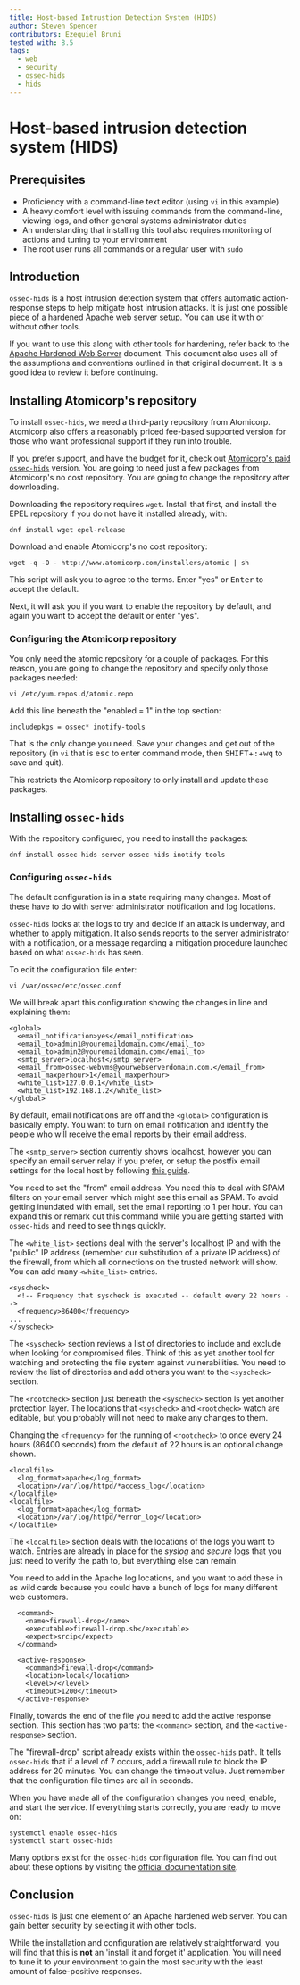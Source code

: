 ```yaml
---
title: Host-based Intrustion Detection System (HIDS)
author: Steven Spencer
contributors: Ezequiel Bruni
tested with: 8.5
tags:
  - web
  - security
  - ossec-hids
  - hids
---
```


# Host-based intrusion detection system (HIDS)

## Prerequisites

* Proficiency with a command-line text editor (using `vi` in this example)
* A heavy comfort level with issuing commands from the command-line, viewing logs, and other general systems administrator duties
* An understanding that installing this tool also requires monitoring of actions and tuning to your environment
* The root user runs all commands or a regular user with `sudo`

## Introduction

`ossec-hids` is a host intrusion detection system that offers automatic action-response steps to help mitigate host intrusion attacks. It is just one possible piece of a hardened Apache web server setup. You can use it with or without other tools.

If you want to use this along with other tools for hardening, refer back to the [Apache Hardened Web Server](index.md) document. This document also uses all of the assumptions and conventions outlined in that original document. It is a good idea to review it before continuing.

## Installing Atomicorp's repository

To install `ossec-hids`, we need a third-party repository from Atomicorp. Atomicorp also offers a reasonably priced fee-based supported version for those who want professional support if they run into trouble.

If you prefer support, and have the budget for it, check out [Atomicorp's paid `ossec-hids`](https://atomicorp.com/atomic-enterprise-ossec/) version. You are going to need just a few packages from Atomicorp's no cost repository. You are going to change the repository after downloading.

Downloading the repository requires `wget`. Install that first, and install the EPEL repository if you do not have it installed already, with:

```
dnf install wget epel-release
```

Download and enable Atomicorp's no cost repository:

```
wget -q -O - http://www.atomicorp.com/installers/atomic | sh
```

This script will ask you to agree to the terms. Enter "yes" or <kbd>Enter</kbd> to accept the default.

Next, it will ask you if you want to enable the repository by default, and again you want to accept the default or enter "yes".

### Configuring the Atomicorp repository

You only need the atomic repository for a couple of packages. For this reason, you are going to change the repository and specify only those packages needed:

```
vi /etc/yum.repos.d/atomic.repo
```

Add this line beneath the "enabled = 1" in the top section:

```
includepkgs = ossec* inotify-tools
```

That is the only change you need. Save your changes and get out of the repository (in `vi` that is <kbd>esc</kbd> to enter command mode, then <kbd>SHIFT</kbd>+<kbd>:</kbd>+<kbd>wq</kbd> to save and quit).

This restricts the Atomicorp repository to only install and update these packages.

## Installing `ossec-hids`

With the repository configured, you need to install the packages:

```
dnf install ossec-hids-server ossec-hids inotify-tools
```

### Configuring `ossec-hids`

The default configuration is in a state requiring many changes. Most of these have to do with server administrator notification and log locations.

`ossec-hids` looks at the logs to try and decide if an attack is underway, and whether to apply mitigation. It also sends reports to the server administrator with a notification, or a message regarding a mitigation procedure launched based on what `ossec-hids` has seen.

To edit the configuration file enter:

```
vi /var/ossec/etc/ossec.conf
```

We will break apart this configuration showing the changes in line and explaining them:

```
<global>
  <email_notification>yes</email_notification>  
  <email_to>admin1@youremaildomain.com</email_to>
  <email_to>admin2@youremaildomain.com</email_to>
  <smtp_server>localhost</smtp_server>
  <email_from>ossec-webvms@yourwebserverdomain.com.</email_from>
  <email_maxperhour>1</email_maxperhour>
  <white_list>127.0.0.1</white_list>
  <white_list>192.168.1.2</white_list>
</global>
```

By default, email notifications are off and the `<global>` configuration is basically empty. You want to turn on email notification and identify the people who will receive the email reports by their email address.

The `<smtp_server>` section currently shows localhost, however you can specify an email server relay if you prefer, or setup the postfix email settings for the local host by following [this guide](../../email/postfix_reporting.md).

You need to set the "from" email address. You need this to deal with SPAM filters on your email server which might see this email as SPAM. To avoid getting inundated with email, set the email reporting to 1 per hour. You can expand this or remark out this command while you are getting started with `ossec-hids` and need to see things quickly.

The `<white_list>` sections deal with the server's localhost IP and with the "public" IP address (remember our substitution of a private IP address) of the firewall, from which all connections on the trusted network will show. You can add many `<white_list>` entries.

```
<syscheck>
  <!-- Frequency that syscheck is executed -- default every 22 hours -->
  <frequency>86400</frequency>
...
</syscheck>
```

The `<syscheck>` section reviews a list of directories to include and exclude when looking for compromised files. Think of this as yet another tool for watching and protecting the file system against vulnerabilities. You need to review the list of directories and add others you want to the `<syscheck>` section.

The `<rootcheck>` section just beneath the `<syscheck>` section is yet another protection layer. The locations that `<syscheck>` and `<rootcheck>` watch are editable, but you probably will not need to make any changes to them.  

Changing the `<frequency>` for the running of `<rootcheck>` to once every 24 hours (86400 seconds) from the default of 22 hours is an optional change shown.

```
<localfile>
  <log_format>apache</log_format>
  <location>/var/log/httpd/*access_log</location>
</localfile>
<localfile>
  <log_format>apache</log_format>
  <location>/var/log/httpd/*error_log</location>
</localfile>
```

The `<localfile>` section deals with the locations of the logs you want to watch. Entries are already in place for the _syslog_ and _secure_ logs that you just need to verify the path to, but everything else can remain.

You need to add in the Apache log locations, and you want to add these in as wild cards because you could have a bunch of logs for many different web customers.

```
  <command>
    <name>firewall-drop</name>
    <executable>firewall-drop.sh</executable>
    <expect>srcip</expect>
  </command>

  <active-response>
    <command>firewall-drop</command>
    <location>local</location>
    <level>7</level>
    <timeout>1200</timeout>
  </active-response>
```

Finally, towards the end of the file you need to add the active response section. This section has two parts: the `<command>` section, and the `<active-response>` section.

The "firewall-drop" script already exists within the `ossec-hids` path. It tells `ossec-hids` that if a level of 7 occurs, add a firewall rule to block the IP address for 20 minutes. You can change the timeout value. Just remember that the configuration file times are all in seconds.

When you have made all of the configuration changes you need, enable, and start the service. If everything starts correctly, you are ready to move on:

```
systemctl enable ossec-hids
systemctl start ossec-hids
```

Many options exist for the `ossec-hids` configuration file. You can find out about these options by visiting the [official documentation site](https://www.ossec.net/docs/).

## Conclusion

`ossec-hids` is just one element of an Apache hardened web server. You can gain better security by selecting it with other tools.

While the installation and configuration are relatively straightforward, you will find that this is **not** an 'install it and forget it' application. You will need to tune it to your environment to gain the most security with the least amount of false-positive responses.
